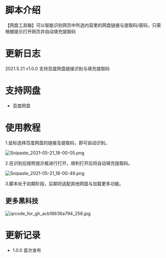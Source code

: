 # 脚本介绍

【网盘工具箱】可以智能识别网页中所选内容里的网盘链接与提取码/密码，只需根据提示打开网页并自动填充提取码

# 更新日志
2021.5.21 v1.0.0 支持百度网盘链接识别与填充提取码

# 支持网盘
- 百度网盘

# 使用教程

1.鼠标选择百度网盘的链接及提取码，即可自动识别。

![Snipaste_2021-05-21_18-00-05.png](https://i.loli.net/2021/05/21/fLmOZya8G4YxrSd.png)

2.在识别后按照提示框进行打开，顺利打开后将自动填充提取码。

![Snipaste_2021-05-21_18-00-49.png](https://i.loli.net/2021/05/21/PrwVZUi58XbL16e.png)

3.脚本处于初期阶段，后期将适配其他网盘与加载更多功能。

## 更多黑科技

![qrcode_for_gh_acb18636a794_258.jpg](https://i.loli.net/2021/05/21/fzvRNcxiKwD3lrQ.jpg)



# 更新记录

* 1.0.0 首次发布